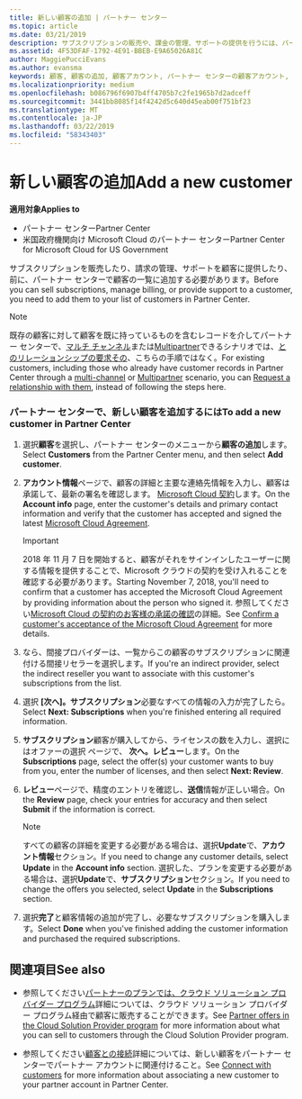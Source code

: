 ```yaml
---
title: 新しい顧客の追加 | パートナー センター
ms.topic: article
ms.date: 03/21/2019
description: サブスクリプションの販売や、課金の管理、サポートの提供を行うには、パートナー センターで顧客の記録を作成する必要があります。
ms.assetid: 4F53DFAF-1792-4E91-BBEB-E9A65026A81C
author: MaggiePucciEvans
ms.author: evansma
keywords: 顧客, 顧客の追加, 顧客アカウント, パートナー センターの顧客アカウント, お客様, お客様の追加, 顧客アカウントの作成
ms.localizationpriority: medium
ms.openlocfilehash: b086796f6907b4ff4705b7c2fe1965b7d2adceff
ms.sourcegitcommit: 3441bb8085f14f4242d5c640d45eab00f751bf23
ms.translationtype: MT
ms.contentlocale: ja-JP
ms.lasthandoff: 03/22/2019
ms.locfileid: "58343403"
---
```

# <a name="add-a-new-customer"></a><span data-ttu-id="d00e2-104">新しい顧客の追加</span><span class="sxs-lookup"><span data-stu-id="d00e2-104">Add a new customer</span></span>

<span data-ttu-id="d00e2-105">**適用対象**</span><span class="sxs-lookup"><span data-stu-id="d00e2-105">**Applies to**</span></span>

-  <span data-ttu-id="d00e2-106">パートナー センター</span><span class="sxs-lookup"><span data-stu-id="d00e2-106">Partner Center</span></span>
-  <span data-ttu-id="d00e2-107">米国政府機関向け Microsoft Cloud のパートナー センター</span><span class="sxs-lookup"><span data-stu-id="d00e2-107">Partner Center for Microsoft Cloud for US Government</span></span>

<span data-ttu-id="d00e2-108">サブスクリプションを販売したり、請求の管理、サポートを顧客に提供したり、前に、パートナー センターで顧客の一覧に追加する必要があります。</span><span class="sxs-lookup"><span data-stu-id="d00e2-108">Before you can sell subscriptions, manage billing, or provide support to a customer, you need to add them to your list of customers in Partner  Center.</span></span>

>[!NOTE]
><span data-ttu-id="d00e2-109">既存の顧客に対して顧客を既に持っているものを含むレコードを介してパートナー センターで、[マルチ チャンネル](multichannel.md)または[Multipartner](multipartner.md)できるシナリオでは、[とのリレーションシップの要求その](request-a-relationship-with-a-customer.md)、こちらの手順ではなく。</span><span class="sxs-lookup"><span data-stu-id="d00e2-109">For existing customers, including those who already have customer records in Partner Center through a [multi-channel](multichannel.md) or [Multipartner](multipartner.md) scenario, you can [Request a relationship with them](request-a-relationship-with-a-customer.md), instead of following the steps here.</span></span>

### <a name="to-add-a-new-customer-in-partner-center"></a><span data-ttu-id="d00e2-110">パートナー センターで、新しい顧客を追加するには</span><span class="sxs-lookup"><span data-stu-id="d00e2-110">To add a new customer in Partner Center</span></span>

1. <span data-ttu-id="d00e2-111">選択**顧客**を選択し、パートナー センターのメニューから**顧客の追加**します。</span><span class="sxs-lookup"><span data-stu-id="d00e2-111">Select **Customers** from the Partner Center menu, and then select **Add customer**.</span></span>

2. <span data-ttu-id="d00e2-112">**アカウント情報**ページで、顧客の詳細と主要な連絡先情報を入力し、顧客は承諾して、最新の署名を確認します。 [Microsoft Cloud 契約](agreements.md)します。</span><span class="sxs-lookup"><span data-stu-id="d00e2-112">On the **Account info** page, enter the customer's details and primary contact information and verify that the customer has accepted and signed the latest [Microsoft Cloud Agreement](agreements.md).</span></span>

    >[!IMPORTANT]
      > <span data-ttu-id="d00e2-113">2018 年 11 月 7 日を開始すると、顧客がそれをサインインしたユーザーに関する情報を提供することで、Microsoft クラウドの契約を受け入れることを確認する必要があります。</span><span class="sxs-lookup"><span data-stu-id="d00e2-113">Starting November 7, 2018, you'll need to confirm that a customer has accepted the Microsoft Cloud Agreement by providing information about the person who signed it.</span></span> <span data-ttu-id="d00e2-114">参照してください[Microsoft Cloud の契約のお客様の承諾の確認](confirm-consent.md)の詳細。</span><span class="sxs-lookup"><span data-stu-id="d00e2-114">See [Confirm a customer's acceptance of the Microsoft Cloud Agreement](confirm-consent.md) for more details.</span></span>

3. <span data-ttu-id="d00e2-115">なら、間接プロバイダーは、一覧からこの顧客のサブスクリプションに関連付ける間接リセラーを選択します。</span><span class="sxs-lookup"><span data-stu-id="d00e2-115">If you're an indirect provider, select the indirect reseller you want to associate with this customer's subscriptions from the list.</span></span>

4. <span data-ttu-id="d00e2-116">選択 **[次へ]。サブスクリプション**必要なすべての情報の入力が完了したら。</span><span class="sxs-lookup"><span data-stu-id="d00e2-116">Select **Next: Subscriptions** when you're finished entering all required information.</span></span>

5. <span data-ttu-id="d00e2-117">**サブスクリプション**顧客が購入してから、ライセンスの数を入力し、選択にはオファーの選択 ページで、 **次へ。レビュー**します。</span><span class="sxs-lookup"><span data-stu-id="d00e2-117">On the **Subscriptions** page, select the offer(s) your customer wants to buy from you, enter the number of licenses, and then select **Next: Review**.</span></span>

6. <span data-ttu-id="d00e2-118">**レビュー**ページで、精度のエントリを確認し、**送信**情報が正しい場合。</span><span class="sxs-lookup"><span data-stu-id="d00e2-118">On the **Review** page, check your entries for accuracy and then select **Submit** if the information is correct.</span></span>

    >[!NOTE]
    ><span data-ttu-id="d00e2-119">すべての顧客の詳細を変更する必要がある場合は、選択**Update**で、**アカウント情報**セクション。</span><span class="sxs-lookup"><span data-stu-id="d00e2-119">If you need to change any customer details, select **Update** in the **Account info** section.</span></span> <span data-ttu-id="d00e2-120">選択した、プランを変更する必要がある場合は、選択**Update**で、**サブスクリプション**セクション。</span><span class="sxs-lookup"><span data-stu-id="d00e2-120">If you need to change the offers you selected, select **Update** in the **Subscriptions** section.</span></span>

7. <span data-ttu-id="d00e2-121">選択**完了**と顧客情報の追加が完了し、必要なサブスクリプションを購入します。</span><span class="sxs-lookup"><span data-stu-id="d00e2-121">Select **Done** when you've finished adding the customer information and purchased the required subscriptions.</span></span>

## <a name="see-also"></a><span data-ttu-id="d00e2-122">関連項目</span><span class="sxs-lookup"><span data-stu-id="d00e2-122">See also</span></span>

- <span data-ttu-id="d00e2-123">参照してください[パートナーのプランでは、クラウド ソリューション プロバイダー プログラム](csp-offers.md)詳細については、クラウド ソリューション プロバイダー プログラム経由で顧客に販売することができます。</span><span class="sxs-lookup"><span data-stu-id="d00e2-123">See [Partner offers in the Cloud Solution Provider program](csp-offers.md) for more information about what you can sell to customers through the Cloud Solution Provider program.</span></span>

- <span data-ttu-id="d00e2-124">参照してください[顧客との接続](customer-accounts.md)詳細については、新しい顧客をパートナー センターでパートナー アカウントに関連付けること。</span><span class="sxs-lookup"><span data-stu-id="d00e2-124">See [Connect with customers](customer-accounts.md) for more information about associating a new customer to your partner account in Partner Center.</span></span>